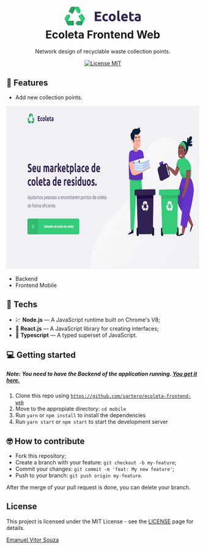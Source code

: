 <h1 align="center">
  <br>
    <img src=".github/logo-ecoleta.svg" alt="ecoleta" width="200">
  <br>
  Ecoleta Frontend Web
</h1>

<p align="center">Network design of recyclable waste collection points.</p>

<p align="center">
  <a href="https://opensource.org/licenses/MIT">
    <img src="https://img.shields.io/badge/license-MIT-green.svg" alt="License MIT">
  </a>
</p>

## 📜 Features

<ul>
  <li><p>Add new collection points.</p></li>
</ul>

<div align="center">
  <img src=".github/home-ecoleta-web.png" alt="Home" height="425">
</div>

<ul>
  <li href="https://github.com/sartero/ecoleta-backend">Backend</li>
  <li href="https://github.com/sartero/ecoleta-frontend-mobile">Frontend Mobile</li>
</ul>

## 🧰 Techs

[//]: # "Add the features of your project here:"

- 💹 **Node.js** — A JavaScript runtime built on Chrome's V8;
- 💼 **React.js** — A JavaScript library for creating interfaces;
- 🔷 **Typescript** — A typed superset of JavaScript.

## 💻 Getting started

##### Note: You need to have the Backend of the application running. <a href="https://github.com/sartero/ecoleta-backend">You get it here.</a>

1. Clone this repo using <code>https://github.com/sartero/ecoleta-frontend-web</code>
2. Move to the appropiate directory: <code>cd mobile</code>
3. Run <code>yarn</code> or <code>npm install</code> to install the dependencies
4. Run <code>yarn start</code> or <code>npm start</code> to start the development server

## 🤓 How to contribute

<ul>
  <li>Fork this repository;</li>
  <li>Create a branch with your feature: <code>git checkout -b my-feature</code>;</li>
  <li>Commit your changes: <code>git commit -m 'feat: My new feature'</code>;</li>
  <li>Push to your branch: <code>git push origin my-feature</code>.</li>
</ul>

<p>After the merge of your pull request is done, you can delete your branch.</p>

## License

This project is licensed under the MIT License - see the [LICENSE](https://opensource.org/licenses/MIT) page for details.

<a href="http://github.com/sartero">Emanuel Vitor Souza</a>
